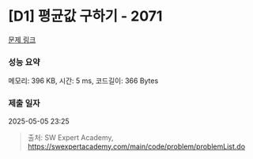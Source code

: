 # [D1] 평균값 구하기 - 2071 

[문제 링크](https://swexpertacademy.com/main/code/problem/problemDetail.do?contestProbId=AV5QRnJqA5cDFAUq) 

### 성능 요약

메모리: 396 KB, 시간: 5 ms, 코드길이: 366 Bytes

### 제출 일자

2025-05-05 23:25



> 출처: SW Expert Academy, https://swexpertacademy.com/main/code/problem/problemList.do